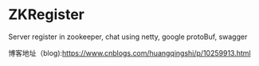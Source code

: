 # ZKRegister
Server register in zookeeper,
chat using netty,
google protoBuf,
swagger

博客地址（blog):https://www.cnblogs.com/huangqingshi/p/10259913.html
